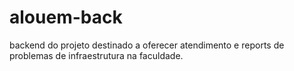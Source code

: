 # alouem-back
backend do projeto destinado a oferecer atendimento e reports de problemas de infraestrutura na faculdade.
